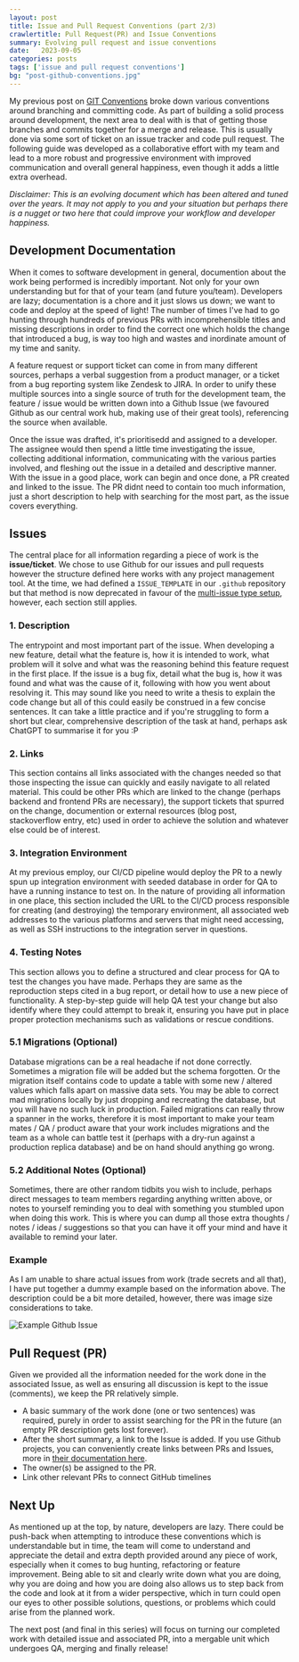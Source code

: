```yaml
---
layout: post
title: Issue and Pull Request Conventions (part 2/3)
crawlertitle: Pull Request(PR) and Issue Conventions
summary: Evolving pull request and issue conventions
date:   2023-09-05
categories: posts
tags: ['issue and pull request conventions']
bg: "post-github-conventions.jpg"
---
```


My previous post on [GIT Conventions](https://brazenbraden.com/posts/git_conventions/) broke down various conventions around branching and committing code. As part of building a solid process around development, the next area to deal with is that of getting those branches and commits together for a merge and release. This is usually done via some sort of ticket on an issue tracker and code pull request. The following guide was developed as a collaborative effort with my team and lead to a more robust and progressive environment with improved communication and overall general happiness, even though it adds a little extra overhead.

*Disclaimer: This is an evolving document which has been altered and tuned over the years. It may not apply to you and your situation but perhaps there is a nugget or two here that could improve your workflow and developer happiness.*

## Development Documentation

When it comes to software development in general, documention about the work being performed is incredibly important. Not only for your own understanding but for that of your team (and future you/team). Developers are lazy; documentation is a chore and it just slows us down; we want to code and deploy at the speed of light! The number of times I've had to go hunting through hundreds of previous PRs with incomprehensible titles and missing descriptions in order to find the correct one which holds the change that introduced a bug, is way too high and wastes and inordinate amount of my time and sanity.

A feature request or support ticket can come in from many different sources, perhaps a verbal suggestion from a product manager, or a ticket from a bug reporting system like Zendesk to JIRA. In order to unify these multiple sources into a single source of truth for the development team, the feature / issue would be written down into a Github Issue (we favoured Github as our central work hub, making use of their great tools), referencing the source when available.

Once the issue was drafted, it's prioritisedd and assigned to a developer. The assignee would then spend a little time investigating the issue, collecting additional information, communicating with the various parties involved, and fleshing out the issue in a detailed and descriptive manner. With the issue in a good place, work can begin and once done, a PR created and linked to the issue. The PR didnt need to contain too much information, just a short description to help with searching for the most part, as the issue covers everything.

## Issues

The central place for all information regarding a piece of work is the __issue/ticket__. We chose to use Github for our issues and pull requests however the structure defined here works with any project management tool. At the time, we had defined a `ISSUE_TEMPLATE` in our `.github` repository but that method is now deprecated in favour of the [multi-issue type setup](https://docs.github.com/en/communities/using-templates-to-encourage-useful-issues-and-pull-requests/about-issue-and-pull-request-templates), however, each section still applies.

### 1. Description

The entrypoint and most important part of the issue. When developing a new feature, detail what the feature is, how it is intended to work, what problem will it solve and what was the reasoning behind this feature request in the first place. If the issue is a bug fix, detail what the bug is, how it was found and what was the cause of it, following with how you went about resolving it. This may sound like you need to write a thesis to explain the code change but all of this could easily be construed in a few concise sentences. It can take a little practice and if you're struggling to form a short but clear, comprehensive description of the task at hand, perhaps ask ChatGPT to summarise it for you :P

### 2. Links

This section contains all links associated with the changes needed so that those inspecting the issue can quickly and easily navigate to all related material. This could be other PRs which are linked to the change (perhaps backend and frontend PRs are necessary), the support tickets that spurred on the change, documention or external resources (blog post, stackoverflow entry, etc) used in order to achieve the solution and whatever else could be of interest.

### 3. Integration Environment

At my previous employ, our CI/CD pipeline would deploy the PR to a newly spun up integration environment with seeded database in order for QA to have a running instance to test on. In the nature of providing all information in one place, this section included the URL to the CI/CD process responsible for creating (and destroying) the temporary environment, all associated web addresses to the various platforms and servers that might need accessing, as well as SSH instructions to the integration server in questions.

### 4. Testing Notes

This section allows you to define a structured and clear process for QA to test the changes you have made. Perhaps they are same as the reproduction steps cited in a bug report, or detail how to use a new piece of functionality. A step-by-step guide will help QA test your change but also identify where they could attempt to break it, ensuring you have put in place proper protection mechanisms such as validations or rescue conditions.

### 5.1 Migrations (Optional)

Database migrations can be a real headache if not done correctly. Sometimes a migration file will be added but the schema forgotten. Or the migration itself contains code to update a table with some new / altered values which falls apart on massive data sets. You may be able to correct mad migrations locally by just dropping and recreating the database, but you will have no such luck in production. Failed migrations can really throw a spanner in the works, therefore it is most important to make your team mates / QA / product aware that your work includes migrations and the team as a whole can battle test it (perhaps with a dry-run against a production replica database) and be on hand should anything go wrong.

### 5.2 Additional Notes (Optional)

Sometimes, there are other random tidbits you wish to include, perhaps direct messages to team members regarding anything written above, or notes to yourself reminding you to deal with something you stumbled upon when doing this work. This is where you can dump all those extra thoughts / notes / ideas / suggestions so that you can have it off your mind and have it available to remind your later.

### Example

As I am unable to share actual issues from work (trade secrets and all that), I have put together a dummy example based on the information above. The description could be a bit more detailed, however, there was image size considerations to take.

![Example Github Issue]({{site.images}}/github_conventions/2fa-example.jpg)

## Pull Request (PR)

Given we provided all the information needed for the work done in the associated Issue, as well as ensuring all discussion is kept to the issue (comments), we keep the PR relatively simple.

- A basic summary of the work done (one or two sentences) was required, purely in order to assist searching for the PR in the future (an empty PR description gets lost forever).
- After the short summary, a link to the Issue is added. If you use Github projects, you can conveniently create links between PRs and Issues, more in [their documentation here](https://docs.github.com/en/issues/tracking-your-work-with-issues/linking-a-pull-request-to-an-issue).
- The owner(s) be assigned to the PR.
- Link other relevant PRs to connect GitHub timelines

## Next Up

As mentioned up at the top, by nature, developers are lazy. There could be push-back when attempting to introduce these conventions which is understandable but in time, the team will come to understand and appreciate the detail and extra depth provided around any piece of work, especially when it comes to bug hunting, refactoring or feature improvement. Being able to sit and clearly write down what you are doing, why you are doing and how you are doing also allows us to step back from the code and look at it from a wider perspective, which in turn could open our eyes to other possible solutions, questions, or problems which could arise from the planned work.

The next post (and final in this series) will focus on turning our completed work with detailed issue and associated PR, into a mergable unit which undergoes QA, merging and finally release!
